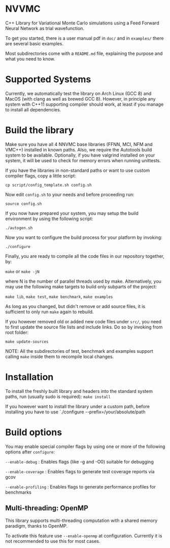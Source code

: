 # NVVMC

C++ Library for Variational Monte Carlo simulations using a Feed Forward Neural Network as trial wavefunction.

To get you started, there is a user manual pdf in `doc/` and in `examples/` there are several basic examples.

Most subdirectories come with a `README.md` file, explaining the purpose and what you need to know.



# Supported Systems

Currently, we automatically test the library on Arch Linux (GCC 8) and MacOS (with clang as well as brewed GCC 8).
However, in principle any system with C++11 supporting compiler should work, at least if you manage to install all dependencies.



# Build the library

Make sure you have all 4 NNVMC base libraries (FFNN, MCI, NFM and VMC++) installed in known paths.
Also, we require the Autotools build system to be available.
Optionally, if you have valgrind installed on your system, it will be used to check for memory errors when running unittests.

If you have the libraries in non-standard paths or want to use custom compiler flags, copy a little script:

   `cp script/config_template.sh config.sh`

Now edit `config.sh` to your needs and before proceeding run:

   `source config.sh`

If you now have prepared your system, you may setup the build environment by using the following script:

   `./autogen.sh`

Now you want to configure the build process for your platform by invoking:

   `./configure`

Finally, you are ready to compile all the code files in our repository together, by:

   `make` or `make -jN`

where N is the number of parallel threads used by make. Alternatively, you may use the following make targets to build only subparts of the project:

   `make lib`, `make test`, `make benchmark`, `make examples`


As long as you changed, but didn't remove or add source files, it is sufficient to only run `make` again to rebuild.

If you however removed old or added new code files under `src/`, you need to first update the source file lists and include links. Do so by invoking from root folder:

   `make update-sources`

NOTE: All the subdirectories of test, benchmark and examples support calling `make` inside them to recompile local changes.



# Installation

To install the freshly built library and headers into the standard system paths, run (usually sudo is required):
  `make install`

If you however want to install the library under a custom path, before installing you have to use
  `./configure --prefix=/your/absolute/path



# Build options

You may enable special compiler flags by using one or more of the following options after `configure`:

   `--enable-debug` : Enables flags (like \-g and \-O0) suitable for debugging

   `--enable-coverage` : Enables flags to generate test coverage reports via gcov

   `--enable-profiling` : Enables flags to generate performance profiles for benchmarks




## Multi-threading: OpenMP

This library supports multi-threading computation with a shared memory paradigm, thanks to OpenMP.

To activate this feature use `--enable-openmp` at configuration. Currently it is not recommended to use this for most cases.
